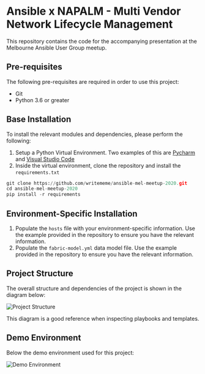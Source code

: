 # Ansible x NAPALM - Multi Vendor Network Lifecycle Management #

This repository contains the code for the accompanying presentation at
 the Melbourne Ansible User Group meetup.
 
## Pre-requisites
 
 The following pre-requisites are required in order to use this project:
 
 - Git
 - Python 3.6 or greater
 
## Base Installation ##

To install the relevant modules and dependencies, please perform the following:

1) Setup a Python Virtual Environment. Two examples of this are [Pycharm](https://www.jetbrains.com/help/pycharm/creating-virtual-environment.html) 
and [Visual Studio Code](https://code.visualstudio.com/docs/python/environments)
2) Inside the virtual environment, clone the repository and install the `requirements.txt`
```python
git clone https://github.com/writememe/ansible-mel-meetup-2020.git
cd ansible-mel-meetup-2020
pip install -r requirements
```

## Environment-Specific Installation ##

1) Populate the `hosts` file with your environment-specific information. 
Use the example provided in the repository to ensure you have the relevant information.
2) Populate the `fabric-model.yml` data model file. Use the example provided in the repository to ensure you have the relevant information.

## Project Structure

The overall structure and dependencies of the project is shown in the diagram below:

![Project Structure](https://github.com/writememe/ansible-mel-meetup-2020blob/master/diagrams/Network%20Automation%20Lifecycle%20Overview%20-%20v1.0.png)

This diagram is a good reference when inspecting playbooks and templates.

## Demo Environment 

Below the demo environment used for this project:

![Demo Environment](https://github.com/writememe/ansible-mel-meetup-2020blob/master/diagrams/Ansible%20Demo%20Network%20-%20Diagram%20-%20v1.1.png)
